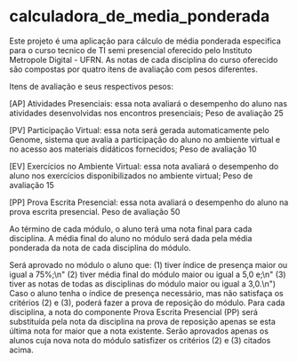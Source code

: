 # calculadora_de_media_ponderada
Este projeto é uma aplicação para cálculo de média ponderada especifica para o curso tecnico de TI  semi presencial oferecido pelo Instituto Metropole Digital - UFRN.
As notas de cada disciplina do curso oferecido são compostas por quatro itens de avaliação com pesos diferentes.

Itens de avaliação e seus respectivos pesos:

[AP] Atividades Presenciais: essa nota avaliará o desempenho do aluno nas atividades desenvolvidas nos encontros presenciais;
Peso de avaliação 25

[PV] Participação Virtual: essa nota será gerada automaticamente pelo Genome, sistema que avalia a participação do aluno no ambiente virtual e no acesso aos materiais didáticos fornecidos;
Peso de avaliação 10

[EV] Exercícios no Ambiente Virtual: essa nota avaliará o desempenho do aluno nos exercícios disponibilizados no ambiente virtual;
Peso de avaliação 15 

[PP] Prova Escrita Presencial: essa nota avaliará o desempenho do aluno na prova escrita presencial.
Peso de avaliação 50

Ao término de cada módulo, o aluno terá uma nota final para cada disciplina.
A média final do aluno no módulo será dada pela média ponderada da nota de cada disciplina do módulo.

Será aprovado no módulo o aluno que: 
(1) tiver índice de presença maior ou igual a 75%;\n"
(2) tiver média final do módulo maior ou igual a 5,0 e;\n"
(3) tiver as notas de todas as disciplinas do módulo maior ou igual a 3,0.\n")
Caso o aluno tenha o índice de presença necessário, mas não satisfaça os critérios (2) e (3), poderá fazer a prova de reposição do módulo.
Para cada disciplina, a nota do componente Prova Escrita Presencial (PP) será substituída pela nota da disciplina na prova de reposição apenas se esta última nota for maior que a nota existente.
Serão aprovados apenas os alunos cuja nova nota do módulo satisfizer os critérios (2) e (3) citados acima.
